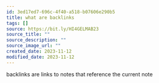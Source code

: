 ```yaml
---
id: 3ed17ed7-696c-4f40-a518-b07606e290b5
title: what are backlinks
tags: []
source: https://bit.ly/HI4GELMAB23
source_title: ""
source_description: ""
source_image_url: ""
created_date: 2023-11-12
modified_date: 2023-11-12
---
```


backlinks are links to notes that reference the current note